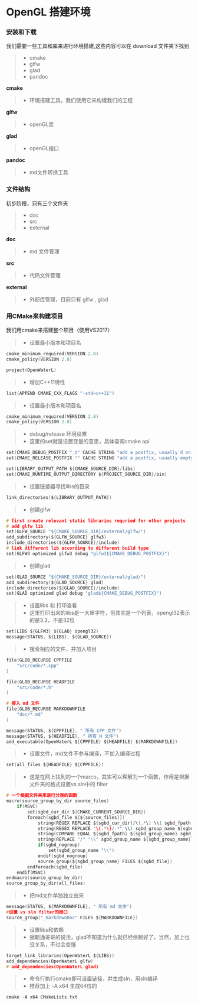 ﻿# OpenGL 搭建环境

### 安装和下载
我们需要一些工具和库来进行环境搭建,这些内容可以在 download 文件夹下找到
 >* cmake
 >* glfw
 >* glad
 >* pandoc

**cmake**
>* 环境搭建工具，我们使用它来构建我们的工程

**glfw**
>* openGL库

**glad**
>* openGL接口

**pandoc**
>* md文件转换工具

### 文件结构
初步阶段，只有三个文件夹
>* doc
>* src
>* external

**doc**
>* md 文件管理

**src**
>* 代码文件管理

**external**
>* 外部库管理，目前只有 glfw , glad

### 用CMake来构建项目
我们用cmake来搭建整个项目（使用VS2017）

>* 设置最小版本和项目名
``` c
cmake_minimum_required(VERSION 2.8)
cmake_policy(VERSION 2.8)

project(OpenWaterL)
```

>* 增加C++11特性
``` c
list(APPEND CMAKE_CXX_FLAGS "-std=c++11")
```

>* 设置最小版本和项目名
``` c
cmake_minimum_required(VERSION 2.8)
cmake_policy(VERSION 2.8)
```

>* debug/release 环境设置
>* 这里的set就是设置变量的意思，具体查询cmake api
``` c
set(CMAKE_DEBUG_POSTFIX "_d" CACHE STRING "add a postfix, usually d on windows")  
set(CMAKE_RELEASE_POSTFIX "" CACHE STRING "add a postfix, usually empty on windows")  

set(LIBRARY_OUTPUT_PATH ${CMAKE_SOURCE_DIR}/libs)
set(CMAKE_RUNTIME_OUTPUT_DIRECTORY ${PROJECT_SOURCE_DIR}/bin)  
```

>* 设置链接器寻找libs的目录
``` c
link_directories(${LIBRARY_OUTPUT_PATH})
```

>* 创建glfw
``` c
# first create relevant static libraries requried for other projects
# add glfw lib
set(GLFW_SOURCE "${CMAKE_SOURCE_DIR}/external/glfw/")
add_subdirectory(${GLFW_SOURCE} glfw3)
include_directories(${GLFW_SOURCE}/include)
# link different lib according to different build type
set(GLFW3 optimized glfw3 debug "glfw3${CMAKE_DEBUG_POSTFIX}")
```

>* 创建glad
``` c
set(GLAD_SOURCE "${CMAKE_SOURCE_DIR}/external/glad/")
add_subdirectory(${GLAD_SOURCE} glad)
include_directories(${GLAD_SOURCE}/include)
set(GLAD optimized glad debug "glad${CMAKE_DEBUG_POSTFIX}")
```

>* 设置libs 和 打印查看
>* 这里打印出来的libs是一大串字符，但其实是一个列表，opengl32表示的是3.2，不是32位
``` c
set(LIBS ${GLFW3} ${GLAD} opengl32)
message(STATUS, ${LIBS}, ${GLAD_SOURCE})
```

>* 搜索相应的文件，并加入项目
``` c
file(GLOB_RECURSE CPPFILE
	"src/code/*.cpp"
)

file(GLOB_RECURSE HEADFILE
	"src/code/*.h"
)

# 接入 md 文件
file(GLOB_RECURSE MARKDOWNFILE
	"doc/*.md"
)

message(STATUS, ${CPPFILE}, " 所有 CPP 文件")
message(STATUS, ${HEADFILE}, " 所有 H 文件")
add_executable(OpenWaterL ${CPPFILE} ${HEADFILE} ${MARKDOWNFILE})
```

>* 设置文件，md文件不参与编译，不加入编译过程
``` c
set(all_files ${HEADFILE} ${CPPFILE})
```

>* 这是在网上找到的一个marco，其实可以理解为一个函数，作用是根据文件夹的格式设置vs sln中的 filter
``` c
# 一个根据文件夹来进行分类的函数
macro(source_group_by_dir source_files)
    if(MSVC)
        set(sgbd_cur_dir ${CMAKE_CURRENT_SOURCE_DIR})
        foreach(sgbd_file ${${source_files}})
            string(REGEX REPLACE ${sgbd_cur_dir}/\(.*\) \\1 sgbd_fpath ${sgbd_file})
            string(REGEX REPLACE "\(.*\)/.*" \\1 sgbd_group_name ${sgbd_fpath})
            string(COMPARE EQUAL ${sgbd_fpath} ${sgbd_group_name} sgbd_nogroup)
            string(REPLACE "/" "\\" sgbd_group_name ${sgbd_group_name})
            if(sgbd_nogroup)
                set(sgbd_group_name "\\")
            endif(sgbd_nogroup)
            source_group(${sgbd_group_name} FILES ${sgbd_file})
        endforeach(sgbd_file)
    endif(MSVC)
endmacro(source_group_by_dir)
source_group_by_dir(all_files)
```

>* 把md文件单独独立出来
``` c
message(STATUS, ${MARKDOWNFILE}, " 所有 md 文件")
#设置 vs sln filter的接口
source_group("_markdownDoc" FILES ${MARKDOWNFILE})
```

>* 设置libs和依赖
>* 据朝通哥哥的说法，glad不知道为什么就已经依赖好了，当然，加上也没关系，不过会变慢
``` c
target_link_libraries(OpenWaterL ${LIBS})
add_dependencies(OpenWaterL glfw)
# add_dependencies(OpenWaterL glad)
```

>* 命令行执行cmake即可设置链接，并生成sln，用sln编译
>* 推荐加上 -A x64 生成64位的
``` c
cmake -A x64 CMakeLists.txt
```



